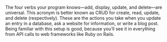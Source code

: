The four verbs your program knows—add, display, update, and delete—are universal. This acronym is better known as CRUD for create, read, update, and delete (respectively). These are the actions you take when you update an entry in a database, ask a website for information, or write a blog post. Being familiar with this setup is good, because you’ll see it in everything from API calls to web frameworks like Ruby on Rails.
